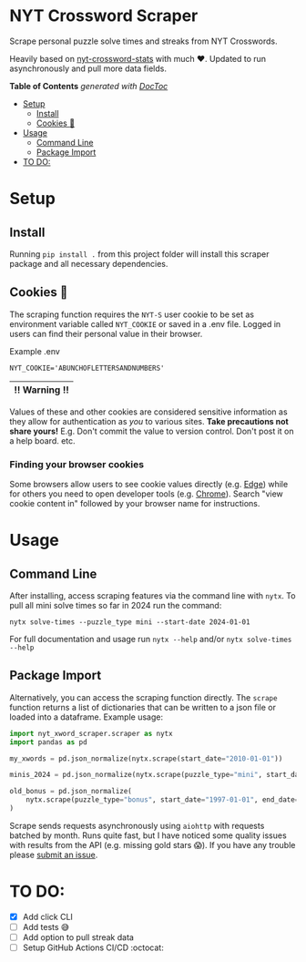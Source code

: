 # NYT Crossword Scraper
Scrape personal puzzle solve times and streaks from NYT Crosswords.

Heavily based on [nyt-crossword-stats](https://github.com/mattdodge/nyt-crossword-stats) with much :heart:. Updated to run asynchronously and pull more data fields.

<!-- START doctoc generated TOC please keep comment here to allow auto update -->
<!-- DON'T EDIT THIS SECTION, INSTEAD RE-RUN doctoc TO UPDATE -->
**Table of Contents**  *generated with [DocToc](https://github.com/thlorenz/doctoc)*

- [Setup](#setup)
  - [Install](#install)
  - [Cookies :cookie:](#cookies-cookie)
- [Usage](#usage)
  - [Command Line](#command-line)
  - [Package Import](#package-import)
- [TO DO:](#to-do)

<!-- END doctoc generated TOC please keep comment here to allow auto update -->

# Setup

## Install

Running `pip install .` from this project folder will install this scraper package and all necessary dependencies.

## Cookies :cookie:
The scraping function requires the `NYT-S` user cookie to be set as environment variable called `NYT_COOKIE` or saved in a .env file. Logged in users can find their personal value in their browser.

Example .env
```shell
NYT_COOKIE='ABUNCHOFLETTERSANDNUMBERS'
```

| :bangbang: Warning  :bangbang: |
|--------------------------------|

Values of these and other cookies are considered sensitive information as they allow for authentication as *you* to various sites. **Take precautions not share yours!** E.g. Don't commit the value to version control. Don't post it on a help board. etc.

### Finding your browser cookies
Some browsers allow users to see cookie values directly (e.g. [Edge](https://support.microsoft.com/en-us/microsoft-edge/view-cookies-in-microsoft-edge-a7d95376-f2cd-8e4a-25dc-1de753474879)) while for others you need to open developer tools (e.g. [Chrome](https://developer.chrome.com/docs/devtools/application/cookies/)). Search "view cookie content in" followed by your browser name for instructions.


# Usage
## Command Line
After installing, access scraping features via the command line with `nytx`. To pull all mini solve times so far in 2024 run the command:

```shell
nytx solve-times --puzzle_type mini --start-date 2024-01-01
```

For full documentation and usage run `nytx --help` and/or `nytx solve-times --help`

## Package Import
Alternatively, you can access the scraping function directly. The `scrape` function returns a list of dictionaries that can be written to a json file or loaded into a dataframe. Example usage:

```python
import nyt_xword_scraper.scraper as nytx
import pandas as pd

my_xwords = pd.json_normalize(nytx.scrape(start_date="2010-01-01"))

minis_2024 = pd.json_normalize(nytx.scrape(puzzle_type="mini", start_date="2024-01-01"))

old_bonus = pd.json_normalize(
    nytx.scrape(puzzle_type="bonus", start_date="1997-01-01", end_date="2000-01-01")
)
```

Scrape sends requests asynchronously using `aiohttp` with requests batched by month. Runs quite fast, but I have noticed some quality issues with results from the API (e.g. missing gold stars :scream:). If you have any trouble please [submit an issue](https://github.com/bstekas/nyt-xword-scraper/issues).


# TO DO:
- [x] Add click CLI
- [ ] Add tests :sweat_smile:
- [ ] Add option to pull streak data
- [ ] Setup GitHub Actions CI/CD :octocat:
